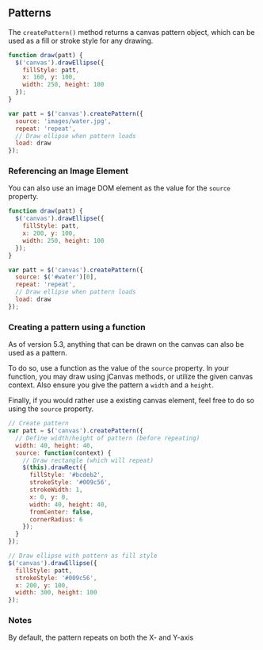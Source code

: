 ## Patterns

The `createPattern()` method returns a canvas pattern object, which can be used as a fill or stroke style for any drawing.

```javascript
function draw(patt) {
  $('canvas').drawEllipse({
    fillStyle: patt,
    x: 160, y: 100,
    width: 250, height: 100
  });
}

var patt = $('canvas').createPattern({
  source: 'images/water.jpg',
  repeat: 'repeat',
  // Draw ellipse when pattern loads
  load: draw
});
```

### Referencing an Image Element

You can also use an image DOM element as the value for the `source` property.

```javascript
function draw(patt) {
  $('canvas').drawEllipse({
    fillStyle: patt,
    x: 200, y: 100,
    width: 250, height: 100
  });
}

var patt = $('canvas').createPattern({
  source: $('#water')[0],
  repeat: 'repeat',
  // Draw ellipse when pattern loads
  load: draw
});
```

### Creating a pattern using a function

As of version 5.3, anything that can be drawn on the canvas can also be used as a pattern.

To do so, use a function as the value of the `source` property. In your function, you may draw using jCanvas methods, or utilize the given canvas context. Also ensure you give the pattern a `width` and a `height`.

Finally, if you would rather use a existing canvas element, feel free to do so using the `source` property.

```javascript
// Create pattern
var patt = $('canvas').createPattern({
  // Define width/height of pattern (before repeating)
  width: 40, height: 40,
  source: function(context) {
    // Draw rectangle (which will repeat)
    $(this).drawRect({
      fillStyle: '#bcdeb2',
      strokeStyle: '#009c56',
      strokeWidth: 1,
      x: 0, y: 0,
      width: 40, height: 40,
      fromCenter: false,
      cornerRadius: 6
    });
  }
});

// Draw ellipse with pattern as fill style
$('canvas').drawEllipse({
  fillStyle: patt,
  strokeStyle: '#009c56',
  x: 200, y: 100,
  width: 300, height: 100
});
```

### Notes
By default, the pattern repeats on both the X- and Y-axis
